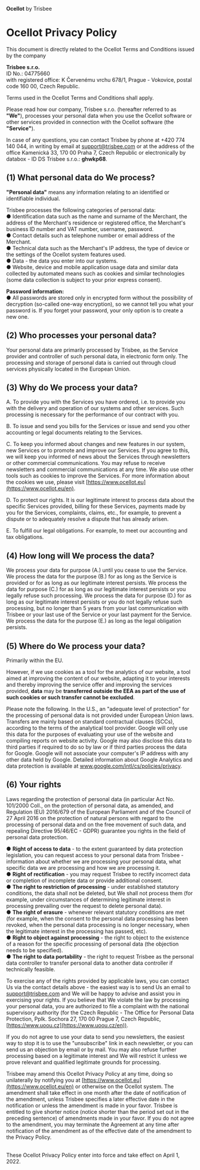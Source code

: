 **Ocellot** by Trisbee

# Ocellot Privacy Policy 

This document is directly related to the Ocellot Terms and Conditions issued by the company
 
**Trisbee s.r.o.**
<br /> ID No.: 04775660
<br /> with registered office: K Červenému vrchu 678/1, Prague - Vokovice, postal code 160 00, Czech Republic.
 
Terms used in the Ocellot Terms and Conditions shall apply.
 
Please read how our company, Trisbee s.r.o. (hereafter referred to as **&quot;We&quot;**), processes your personal data when you use the Ocellot software or other services provided in connection with the Ocellot software (the **&quot;Service&quot;**). 
 
In case of any questions, you can contact Trisbee by phone at +420 774 140 044, in writing by email at support@trisbee.com or at the address of the office Kamenická 33, 170 00 Praha 7, Czech Republic or electronically by databox - ID DS Trisbee s.r.o.: **ghwkp68**.
  
## (1) What personal data do We process?

**&quot;Personal data&quot;** means any information relating to an identified or identifiable individual.
 
Trisbee processes the following categories of personal data:
<br /> ● Identification data such as the name and surname of the Merchant, the address of the Merchant's residence or registered office, the Merchant's business ID number and VAT number, username, password.
<br /> ● Contact details such as telephone number or email address of the Merchant.
<br /> ● Technical data such as the Merchant's IP address, the type of device or the settings of the Ocellot system features used.
<br /> ● Data - the data you enter into our systems.
<br /> ● Website, device and mobile application usage data and similar data collected by automated means such as cookies and similar technologies (some data collection is subject to your prior express consent).

**Password information:**
<br /> ● All passwords are stored only in encrypted form without the possibility of decryption (so-called one-way encryption), so we cannot tell you what your password is. If you forget your password, your only option is to create a new one.
 
## (2) Who processes your personal data?

Your personal data are primarily processed by Trisbee, as the Service provider and controller of such personal data, in electronic form only. The processing and storage of personal data is carried out through cloud services physically located in the European Union.
 
## (3) Why do We process your data?

A. To provide you with the Services you have ordered, i.e. to provide you with the delivery and operation of our systems and other services. Such processing is necessary for the performance of our contract with you. 
 
B. To issue and send you bills for the Services or issue and send you other accounting or legal documents relating to the Services.
 
C. To keep you informed about changes and new features in our system, new Services or to promote and improve our Services. If you agree to this, we will keep you informed of news about the Services through newsletters or other commercial communications. You may refuse to receive newsletters and commercial communications at any time. We also use other tools such as cookies to improve the Services. For more information about the cookies we use, please visit [https://www.ocellot.eu](https://www.ocellot.eu/en). 
 
D. To protect our rights. It is our legitimate interest to process data about the specific Services provided, billing for these Services, payments made by you for the Services, complaints, claims, etc., for example, to prevent a dispute or to adequately resolve a dispute that has already arisen.
 
E. To fulfill our legal obligations. For example, to meet our accounting and tax obligations.

## (4) How long will We process the data?

We process your data for purpose (A.) until you cease to use the Service. We process the data for the purpose (B.) for as long as the Service is provided or for as long as our legitimate interest persists. We process the data for purpose (C.) for as long as our legitimate interest persists or you legally refuse such processing. We process the data for purpose (D.) for as long as our legitimate interest persists or you do not legally refuse such processing, but no longer than 5 years from your last communication with Trisbee or your last use of the Service or your last payment for the Service. We process the data for the purpose (E.) as long as the legal obligation persists.
  
## (5) Where do We process your data?

Primarily within the EU. 
 
However, if we use cookies as a tool for the analytics of our website, a tool aimed at improving the content of our website, adapting it to your interests and thereby improving the service offer and improving the services provided, **data** may be **transferred outside the EEA as part of the use of such cookies or such transfer cannot be excluded**. 
 
Please note the following. In the U.S., an "adequate level of protection" for the processing of personal data is not provided under European Union laws. Transfers are mainly based on standard contractual clauses (SCCs), according to the terms of the analytical tool provider. Google will only use this data for the purposes of evaluating your use of the website and compiling reports on website activity. Google may also disclose this data to third parties if required to do so by law or if third parties process the data for Google. Google will not associate your computer's IP address with any other data held by Google. Detailed information about Google Analytics and data protection is available at www.google.com/intl/cs/policies/privacy.
 
## (6) Your rights

Laws regarding the protection of personal data (in particular Act No. 101/2000 Coll., on the protection of personal data, as amended, and Regulation (EU) 2016/679 of the European Parliament and of the Council of 27 April 2016 on the protection of natural persons with regard to the processing of personal data and on the free movement of such data, and repealing Directive 95/46/EC - GDPR) guarantee you rights in the field of personal data protection.

 ● **Right of access to data** - to the extent guaranteed by data protection legislation, you can request access to your personal data from Trisbee - information about whether we are processing your personal data, what specific data we are processing and how we are processing it.
<br /> ● **Right of rectification** - you may request Trisbee to rectify incorrect data or completion of incomplete data or provide additional consent.
<br /> ● **The right to restriction of processing** - under established statutory conditions, the data shall not be deleted, but We shall not process them (for example, under circumstances of determining legitimate interest in processing prevailing over the request to delete personal data). 
<br /> ● **The right of erasure** - whenever relevant statutory conditions are met (for example, when the consent to the personal data processing has been revoked, when the personal data processing is no longer necessary, when the legitimate interest in the processing has passed, etc). 
<br /> ● **Right to object against processing** - the right to object to the existence of a reason for the specific processing of personal data (the objection needs to be specified).
<br /> ● **The right to data portability** - the right to request Trisbee as the personal data controller to transfer personal data to another data controller if technically feasible.

To exercise any of the rights provided by applicable laws, you can contact Us via the contact details above - the easiest way is to send Us an email to support@trisbee.com and We will be happy to advise and assist you in exercising your rights. If you believe that We violate the law by processing your personal data, you are authorized to file a complaint with the national supervisory authority (for the Czech Republic - The Office for Personal Data Protection, Pplk. Sochora 27, 170 00 Prague 7, Czech Republic, [https://www.uoou.cz](https://www.uoou.cz/en)).

If you do not agree to use your data to send you newsletters, the easiest way to stop it is to use the "unsubscribe" link in each newsletter, or you can send us an objection by email or by mail. You may also refuse further processing based on a legitimate interest and We will restrict it unless we prove relevant and qualified legitimate grounds for processing.
 
Trisbee may amend this Ocellot Privacy Policy at any time, doing so unilaterally by notifying you at [https://www.ocellot.eu](https://www.ocellot.eu/en) or otherwise on the Ocellot system. The amendment shall take effect in one month after the date of notification of the amendment, unless Trisbee specifies a later effective date in the notification or unless the amendment is made in your favor. Trisbee is entitled to give shorter notice (notice shorter than the period set out in the preceding sentence) of amendments made in your favor. If you do not agree to the amendment, you may terminate the Agreement at any time after notification of the amendment as of the effective date of the amendment to the Privacy Policy.

<br /> These Ocellot Privacy Policy enter into force and take effect on April 1, 2022.
